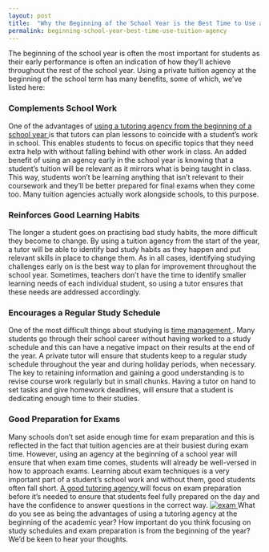 ```yaml
---
layout: post
title:  "Why the Beginning of the School Year is the Best Time to Use a Tuition Agency"
permalink: beginning-school-year-best-time-use-tuition-agency
---
```

The beginning of the school year is often the most important for students as
their early performance is often an indication of how they’ll achieve
throughout the rest of the school year. Using a private tuition agency at the
beginning of the school term has many benefits, some of which, we’ve listed
here: 

### Complements School Work

One of the advantages of [ using a
tutoring agency from the beginning of a school year
](http://www.tutorcruncher.com/why-tutoring-matters/) is that tutors can plan
lessons to coincide with a student’s work in school. This enables students to
focus on specific topics that they need extra help with without falling behind
with other work in class. An added benefit of using an agency early in the
school year is knowing that a student’s tuition will be relevant as it mirrors
what is being taught in class. This way, students won’t be learning anything
that isn’t relevant to their coursework and they’ll be better prepared for
final exams when they come too. Many tuition agencies actually work alongside
schools, to this purpose. 

### Reinforces Good Learning Habits

The longer a
student goes on practising bad study habits, the more difficult they become to
change. By using a tuition agency from the start of the year, a tutor will be
able to identify bad study habits as they happen and put relevant skills in
place to change them. As in all cases, identifying studying challenges early
on is the best way to plan for improvement throughout the school year.
Sometimes, teachers don’t have the time to identify smaller learning needs of
each individual student, so using a tutor ensures that these needs are
addressed accordingly. 

### Encourages a Regular Study Schedule

One of the
most difficult things about studying is [ time management
](http://www.tutorcruncher.com/time-management-techniques/) . Many students go
through their school career without having worked to a study schedule and this
can have a negative impact on their results at the end of the year. A private
tutor will ensure that students keep to a regular study schedule throughout
the year and during holiday periods, when necessary. The key to retaining
information and gaining a good understanding is to revise course work
regularly but in small chunks. Having a tutor on hand to set tasks and give
homework deadlines, will ensure that a student is dedicating enough time to
their studies. 

### Good Preparation for Exams

Many schools don’t set aside
enough time for exam preparation and this is reflected in the fact that
tuition agencies are at their busiest during exam time. However, using an
agency at the beginning of a school year will ensure that when exam time
comes, students will already be well-versed in how to approach exams. Learning
about exam techniques is a very important part of a student’s school work and
without them, good students often fall short. [ A good tutoring agency
](http://www.tutorcruncher.com/tuition-agency-ethics/) will focus on exam
preparation before it’s needed to ensure that students feel fully prepared on
the day and have the confidence to answer questions in the correct way. [
![exam](http://www.tutorcruncher.com/wp-content/uploads/2014/08/exam.jpg)
](http://www.tutorcruncher.com/wp-content/uploads/2014/08/exam.jpg) What do
you see as being the advantages of using a tutoring agency at the beginning of
the academic year? How important do you think focusing on study schedules and
exam preparation is from the beginning of the year? We’d be keen to hear your
thoughts.
